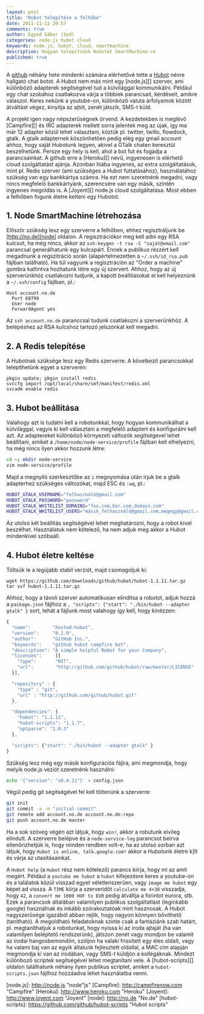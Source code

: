```yaml
---
layout: post
title: "Hubot telepítése a felhőbe"
date: 2011-11-12 20:57
comments: true
author: Egyed Gábor (1ed)
categories: node.js hubot cloud
keywords: node.js, hubot, cloud, smartmachine
description: Hogyan telepítsünk Hubotot SmartMachine-re
published: true
---
```



A [github][] néhány hete mindenki számára elérhetővé tette a [Hubot][] névre hallgató chat
botot. A Hubot nem más mint egy [node.js][] szerver, ami különböző adapterek segítségével tud a
külvilággal kommunikálni. Például egy chat szobához csatlakozva várja a többiek parancsait,
kérdéseit, amikre válaszol. Keres nekünk a youtube-on, különböző valuta árfolyamok között
átváltást végez, kinyitja az ajtót, zenét játszik, SMS-t küld.

<!--more-->

A projekt igen nagy népszerűségnek örvend. A kezdetekben is meglévő [Campfire][] és IRC adapterek
mellett sorra jelentek meg az újak, így ma már 12 adapter közül lehet választani, köztük pl.
twitter, twillo, flowdock, gtalk. A gtalk adapternek köszönhetően pedig elég egy gmail account
ahhoz, hogy saját Hubotunk legyen, akivel a GTalk chaten keresztül beszélhetünk. Persze egy
hely is kell, ahol a bot fut és fogadja a parancsainkat. A github erre a [Heroku][] nevű, ingyenesen
is elérhető cloud szolgáltatást ajánja. Azonban hiába ingyenes, az extra szolgáltatások,
mint pl. Redis szerver (ami szükséges a Hubot futtatásához), használatához szükség van
egy bankkártya számra. Ha ezt nem szeretnénk megadni, vagy nincs megfelelő bankkártyánk,
szerencsére van egy másik, szintén ingyenes megoldás is. A [Joyent][] node.js cloud szolgáltatása.
Most ebben a felhőben fogunk életre kelteni egy Hubotot.


## 1. Node SmartMachine létrehozása

Először szükség lesz egy szerverre a felhőben, ehhez regisztráljunk be [http://no.de][node]
oldalon. A regisztrációkor meg kell adni egy RSA kulcsot, ha még nincs, akkor az `ssh-keygen -t
rsa -C "saját@email.com"` parancsal generálhatunk egy kulcspárt. Ennek a publikus részért kell
megadnunk a regszitráció során (alapértelmezetten a `~/.ssh/id_rsa.pub` fájlban található).
Ha túl vagyunk a regisztráción az "Order a machine" gombra kattintva hozhatunk létre egy új
szervert. Ahhoz, hogy az új szerverünkhöz csatlakozni tudjunk, a kapott beállításokat el kell
helyeznünk a `~/.ssh/config` fájlban, pl.:

```
Host account.no.de
  Port 60799
  User node
  ForwardAgent yes
```

Az `ssh account.no.de` paranccsal tudunk csatlakozni a szerverünkhöz. A belépéshez az RSA
kulcshoz tartozó jelszónkat kell megadni.


## 2. A Redis telepítése

A Hubotnak szüksége lesz egy Redis szerverre. A következő parancsokkal telepíthetünk egyet a
szerveren:

```
pkgin update; pkgin install redis
svccfg import /opt/local/share/smf/manifest/redis.xml
svcadm enable redis
```


## 3. Hubot beállítása

Valahogy azt is tudatni kell a robotunkkal, hogy hogyan kommunikálhat a külvilággal, vagyis ki
kell választani a megfelelő adaptert és konfigurálni kell azt. Az adaptereket különböző
környezeti változók segítségevel lehet beállítani, amiket a `/home/node/node-service/profile`
fájlban kell elhelyezni, ha még nincs ilyen akkor hozzunk létre:

``` bash
cd ~; mkdir node-service
vim node-service/profile
```

Majd a megnyíló szerkesztőbe az `i` megnyomása után írjuk be a gtalk adapterhez szükséges
változókat, majd ESC és `:wq`, pl.:

``` bash
HUBOT_GTALK_USERNAME="felhasználó@gmail.com"                                # milyen userrrel lépjen be a bot
HUBOT_GTALK_PASSWORD="password"                                             # mi a jelszava
HUBOT_GTALK_WHITELIST_DOMAINS="foo.com,bar.com,domain.com"                  # domainek, ahonnan beléphetnek (opcionális)
HUBOT_GTALK_WHITELIST_USERS="másik_felhasználó@gmail.com,mégegy@gmail.com"  # kik azok a userek akikkel beszélhet (opcionális)
```

Az utolsó két beállítás segítségével lehet meghatározni, hogy a robot kivel beszélhet.
Használatuk nem kötelező, ha nem adjuk meg akkor a Hubot mindenkivel szóbaáll.


## 4. Hubot életre keltése

Töltsük le a legújabb stabil verziót, majd csomagoljuk ki:

```
wget https://github.com/downloads/github/hubot/hubot-1.1.11.tar.gz
tar xvf hubot-1.1.11.tar.gz
```

Ahhoz, hogy a távoli szerver automatikusan elindítsa a robotot, adjuk hozzá a `package.json`
fájlhoz a `, "scripts": {"start": "./bin/hubot --adapter gtalk" }` sort, tehát a fájlunk most
valahogy így kell, hogy kinézzen:

``` javascript package.json
{
  "name":        "hosted-hubot",
  "version":     "0.1.0",
  "author":      "GitHub Inc.",
  "keywords":    "github hubot campfire bot",
  "description": "A simple helpful Robot for your Company",
  "licenses":     [{
    "type":       "MIT",
    "url":        "http://github.com/github/hubot/raw/master/LICENSE"
  }],

  "repository" : {
    "type" : "git",
    "url" : "http://github.com/github/hubot.git"
  },

  "dependencies": {
    "hubot": "1.1.11",
    "hubot-scripts": "1.1.7",
    "optparse": "1.0.3"
  },

  "scripts": {"start": "./bin/hubot --adapter gtalk" }
}
```

Szükség lesz még egy másik konfigurációs fájlra, ami megmondja, hogy melyik node.js veziót
szeretnénk használni:

``` bash
echo '{"version": "v0.4.11"}' > config.json
```

Végül pedig git segítségével fel kell töltenünk a szerverre:

``` bash
git init
git commit -a -m "initial commit"
git remote add account.no.de account.no.de:repo
git push account.no.de master
```

Ha a sok szöveg végén azt látjuk, hogy `win!`, akkor a robutunk elvileg elindult. A szerverre
belépve és a `node-service-log` parancsot beírva ellenőrizhetjük is, hogy minden rendben volt-e,
ha az utolsó sorban azt látjuk, hogy `Hubot is online, talk.google.com!` akkor a Hubotunk életre
k]lt és várja az utasításainkat.

A `Hubot help` (a `Hubot` rész nem kötelező) parancs kiírja, hogy mi az amit megért. Például
a `youtube me hubot` a `hubot` kifejezésre keres a youtube-on és a találatok közül visszad
egyet véletlenszerűen, vagy `image me hubot` egy képet ad vissza. A `TIME` kiírja a szerveridőt
`calculate me 4+38` visszadja, hogy `42`, a `convert me 1000 HUF to EUR` pedig átváltja a forintot
eurora, stb. Ezek a parancsok általában valamilyen publikus szolgáltatlást (leginkább google)
használnak és inkább szórakoztatóak mint hasznosak. A Hubot nagyszerűsége igazából abban
rejlik, hogy nagyon könnyen bővíthető (tanítható). A megoldható feladatoknak szinte csak
a fantáziánk szab határt, pl. megtaníthatjuk a robotunkat, hogy nyissa ki az iroda ajtaját
(ha van valamilyen beléptető rendszerünk), játszon zenét vagy mondjon be valamit az irodai
hangosbemondón, szóljon ha valaki frissített egy éles oldalt, vagy ha valami baj van az egyik
általunk fejlesztett oldallal, a MAC cím alapján megmondja ki van az irodában, vagy SMS-t
küldjön a kollégáknak. Mindezt különboző scriptek segítségével lehet megtanítani
vele. A [hubot-scripts][] oldalon találhatunk néhány ilyen publikus scriptet, amiket a
`hubot-scripts.json` fájlhoz hozzáadva lehet használatba venni.

[github]:         http://github.com                        "Github"
[Hubot]:          http://hubot.github.com                  "Hubot"
[node.js]:        http://node.js                           "node"js"
[Campfire]:       http://campfirenow.com                   "Campfire"
[Heroku]:         http://www.heroku.com                    "Heroku"
[Joyent]:         http://www.joyent.com                    "Joyent"
[node]:           http://no.de                             "No.de"
[hubot-scripts]:  https://github.com/github/hubot-scripts  "Hubot scripts"
